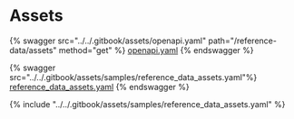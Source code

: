 # Assets

{% swagger src="../../.gitbook/assets/openapi.yaml" path="/reference-data/assets" method="get" %}
[openapi.yaml](../../.gitbook/assets/openapi.yaml)
{% endswagger %}

{% swagger src="../../.gitbook/assets/samples/reference_data_assets.yaml"%}
[reference_data_assets.yaml](../../.gitbook/assets/samples/reference_data_assets.yaml)
{% endswagger %}

{% include "../../.gitbook/assets/samples/reference_data_assets.yaml" %}